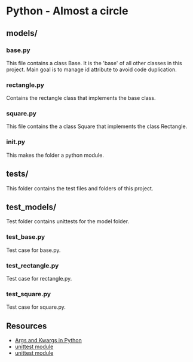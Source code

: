 # Python - Almost a circle
## models/
### base.py
This file contains a class Base. It is the 'base' of all other classes in this project. Main goal is to manage id attribute to avoid code duplication.
### rectangle.py
Contains the rectangle class that implements the base class.
### square.py
This file contains the a class Square that implements the class Rectangle.
### init.py
This makes the folder a python module.

## tests/
This folder contains the test files and folders of this project.

## test_models/
Test folder contains unittests for the model folder.
### test_base.py
Test case for base.py.
### test_rectangle.py
Test case for rectangle.py.
### test_square.py
Test case for square.py.

## Resources
- [Args and Kwargs in Python](https://yasoob.me/2013/08/04/args-and-kwargs-in-python-explained/)
- [unittest module](https://docs.python.org/3.4/library/unittest.html#module-unittest)
- [unittest module](https://docs.python.org/3.4/library/unittest.html#module-unittest)

